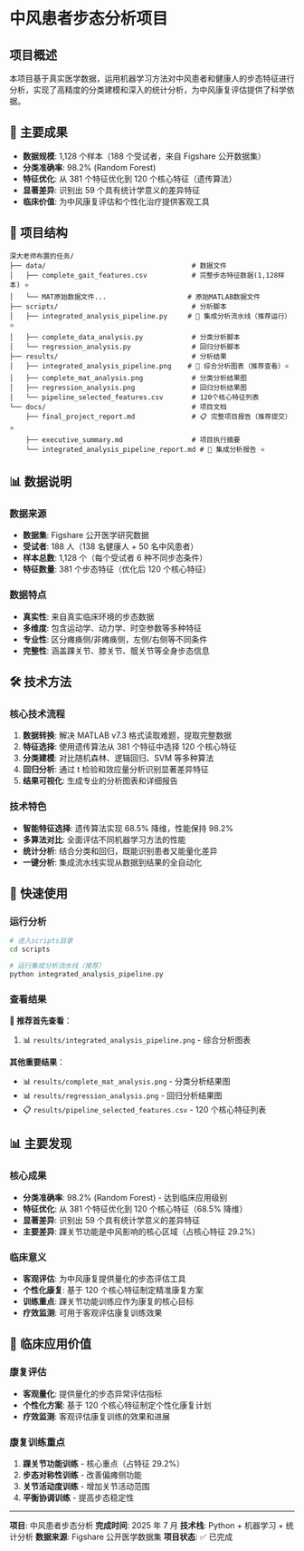 # 中风患者步态分析项目

## 项目概述

本项目基于真实医学数据，运用机器学习方法对中风患者和健康人的步态特征进行分析，实现了高精度的分类建模和深入的统计分析，为中风康复评估提供了科学依据。

## 🎯 主要成果

- **数据规模**: 1,128 个样本（188 个受试者，来自 Figshare 公开数据集）
- **分类准确率**: 98.2% (Random Forest)
- **特征优化**: 从 381 个特征优化到 120 个核心特征（遗传算法）
- **显著差异**: 识别出 59 个具有统计学意义的差异特征
- **临床价值**: 为中风康复评估和个性化治疗提供客观工具

## 📁 项目结构

```
深大老师布置的任务/
├── data/                                    # 数据文件
│   ├── complete_gait_features.csv           # 完整步态特征数据(1,128样本) ⭐
│   └── MAT原始数据文件...                    # 原始MATLAB数据文件
├── scripts/                                 # 分析脚本
│   ├── integrated_analysis_pipeline.py     # 🚀 集成分析流水线（推荐运行）⭐
│   ├── complete_data_analysis.py            # 分类分析脚本
│   └── regression_analysis.py               # 回归分析脚本
├── results/                                 # 分析结果
│   ├── integrated_analysis_pipeline.png    # 🚀 综合分析图表（推荐查看）⭐
│   ├── complete_mat_analysis.png            # 分类分析结果图
│   ├── regression_analysis.png              # 回归分析结果图
│   └── pipeline_selected_features.csv       # 120个核心特征列表
└── docs/                                    # 项目文档
    ├── final_project_report.md              # 📋 完整项目报告（推荐提交）⭐
    ├── executive_summary.md                 # 项目执行摘要
    └── integrated_analysis_pipeline_report.md # 🚀 集成分析报告 ⭐
```

## 📊 数据说明

### 数据来源

- **数据集**: Figshare 公开医学研究数据
- **受试者**: 188 人（138 名健康人 + 50 名中风患者）
- **样本总数**: 1,128 个（每个受试者 6 种不同步态条件）
- **特征数量**: 381 个步态特征（优化后 120 个核心特征）

### 数据特点

- **真实性**: 来自真实临床环境的步态数据
- **多维度**: 包含运动学、动力学、时空参数等多种特征
- **专业性**: 区分瘫痪侧/非瘫痪侧，左侧/右侧等不同条件
- **完整性**: 涵盖踝关节、膝关节、髋关节等全身步态信息

## 🛠️ 技术方法

### 核心技术流程

1. **数据转换**: 解决 MATLAB v7.3 格式读取难题，提取完整数据
2. **特征选择**: 使用遗传算法从 381 个特征中选择 120 个核心特征
3. **分类建模**: 对比随机森林、逻辑回归、SVM 等多种算法
4. **回归分析**: 通过 t 检验和效应量分析识别显著差异特征
5. **结果可视化**: 生成专业的分析图表和详细报告

### 技术特色

- **智能特征选择**: 遗传算法实现 68.5% 降维，性能保持 98.2%
- **多算法对比**: 全面评估不同机器学习方法的性能
- **统计分析**: 结合分类和回归，既能识别患者又能量化差异
- **一键分析**: 集成流水线实现从数据到结果的全自动化

## 🚀 快速使用

### 运行分析

```bash
# 进入scripts目录
cd scripts

# 运行集成分析流水线（推荐）
python integrated_analysis_pipeline.py
```

### 查看结果

**🚀 推荐首先查看**：

1. 📊 `results/integrated_analysis_pipeline.png` - 综合分析图表

**其他重要结果**：

- 📊 `results/complete_mat_analysis.png` - 分类分析结果图
- 📊 `results/regression_analysis.png` - 回归分析结果图
- 📋 `results/pipeline_selected_features.csv` - 120 个核心特征列表

## 📊 主要发现

### 核心成果

- **分类准确率**: 98.2% (Random Forest) - 达到临床应用级别
- **特征优化**: 从 381 个特征优化到 120 个核心特征（68.5% 降维）
- **显著差异**: 识别出 59 个具有统计学意义的差异特征
- **主要差异**: 踝关节功能是中风影响的核心区域（占核心特征 29.2%）

### 临床意义

- **客观评估**: 为中风康复提供量化的步态评估工具
- **个性化康复**: 基于 120 个核心特征制定精准康复方案
- **训练重点**: 踝关节功能训练应作为康复的核心目标
- **疗效监测**: 可用于客观评估康复训练效果

## 🏥 临床应用价值

### 康复评估

- **客观量化**: 提供量化的步态异常评估指标
- **个性化方案**: 基于 120 个核心特征制定个性化康复计划
- **疗效监测**: 客观评估康复训练的效果和进展

### 康复训练重点

1. **踝关节功能训练** - 核心重点（占特征 29.2%）
2. **步态对称性训练** - 改善偏瘫侧功能
3. **关节活动度训练** - 增加关节活动范围
4. **平衡协调训练** - 提高步态稳定性

---

**项目**: 中风患者步态分析
**完成时间**: 2025 年 7 月
**技术栈**: Python + 机器学习 + 统计分析
**数据来源**: Figshare 公开医学数据集
**项目状态**: ✅ 已完成
